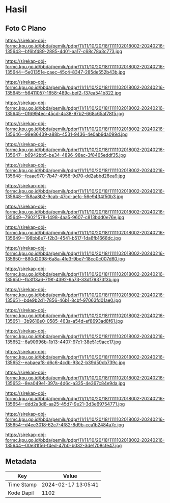 # Hasil

## Foto C Plano

https://sirekap-obj-formc.kpu.go.id/bbda/pemilu/pdpr/11/11/10/20/18/1111102018002-20240216-135643--bf6bf489-2885-4d01-aa17-c68c78a3c773.jpg

https://sirekap-obj-formc.kpu.go.id/bbda/pemilu/pdpr/11/11/10/20/18/1111102018002-20240216-135644--5e01351e-caec-45c4-8347-285de552b43b.jpg

https://sirekap-obj-formc.kpu.go.id/bbda/pemilu/pdpr/11/11/10/20/18/1111102018002-20240216-135645--56411057-1658-489c-bef2-f37ea541b322.jpg

https://sirekap-obj-formc.kpu.go.id/bbda/pemilu/pdpr/11/11/10/20/18/1111102018002-20240216-135645--0f6994ec-45cd-4c38-97b2-668c65af78f5.jpg

https://sirekap-obj-formc.kpu.go.id/bbda/pemilu/pdpr/11/11/10/20/18/1111102018002-20240216-135646--98e86439-a88b-4531-9436-4e0ab9da099d.jpg

https://sirekap-obj-formc.kpu.go.id/bbda/pemilu/pdpr/11/11/10/20/18/1111102018002-20240216-135647--b6942bb5-be34-4896-98ac-3f8465eddf35.jpg

https://sirekap-obj-formc.kpu.go.id/bbda/pemilu/pdpr/11/11/10/20/18/1111102018002-20240216-135648--fcaae970-7b47-4956-9d70-dd2abbd28ea9.jpg

https://sirekap-obj-formc.kpu.go.id/bbda/pemilu/pdpr/11/11/10/20/18/1111102018002-20240216-135648--158aa8b2-9cab-47cd-aefc-56e9434f50b3.jpg

https://sirekap-obj-formc.kpu.go.id/bbda/pemilu/pdpr/11/11/10/20/18/1111102018002-20240216-135649--79021578-1498-4aa5-9607-c813bdd0e76e.jpg

https://sirekap-obj-formc.kpu.go.id/bbda/pemilu/pdpr/11/11/10/20/18/1111102018002-20240216-135649--198bb8e7-f2b3-4541-b517-1da6fb1668dc.jpg

https://sirekap-obj-formc.kpu.go.id/bbda/pemilu/pdpr/11/11/10/20/18/1111102018002-20240216-135650--880d2098-6a8a-4fe3-9be7-18cc0c007d60.jpg

https://sirekap-obj-formc.kpu.go.id/bbda/pemilu/pdpr/11/11/10/20/18/1111102018002-20240216-135650--fb3ff3a6-7f9f-4392-9a73-33df79373f3b.jpg

https://sirekap-obj-formc.kpu.go.id/bbda/pemilu/pdpr/11/11/10/20/18/1111102018002-20240216-135651--bde9b2d1-7856-46b1-8cbf-97063fd01ae0.jpg

https://sirekap-obj-formc.kpu.go.id/bbda/pemilu/pdpr/11/11/10/20/18/1111102018002-20240216-135651--3b9616e0-0585-463a-a54d-ef8693ad8f61.jpg

https://sirekap-obj-formc.kpu.go.id/bbda/pemilu/pdpr/11/11/10/20/18/1111102018002-20240216-135652--6a90996b-1b13-4407-97c1-38e51c9acc17.jpg

https://sirekap-obj-formc.kpu.go.id/bbda/pemilu/pdpr/11/11/10/20/18/1111102018002-20240216-135652--eabaeaf8-d6c6-4cdb-93c2-b39d50cb739c.jpg

https://sirekap-obj-formc.kpu.go.id/bbda/pemilu/pdpr/11/11/10/20/18/1111102018002-20240216-135653--8ea049e1-397a-4d6c-a335-4e367c84e9da.jpg

https://sirekap-obj-formc.kpu.go.id/bbda/pemilu/pdpr/11/11/10/20/18/1111102018002-20240216-135654--ddd2a3d8-aa25-45d7-9e21-3d3e69754771.jpg

https://sirekap-obj-formc.kpu.go.id/bbda/pemilu/pdpr/11/11/10/20/18/1111102018002-20240216-135654--d4ee3018-62c7-4f82-8d9b-cca1b2484a7c.jpg

https://sirekap-obj-formc.kpu.go.id/bbda/pemilu/pdpr/11/11/10/20/18/1111102018002-20240216-135644--00e31f56-f4ed-47b0-b032-3de1708cfe47.jpg


## Metadata

| Key        | Value               |
| ---------- | ------------------- |
| Time Stamp | 2024-02-17 13:05:41 |
| Kode Dapil | 1102                |



